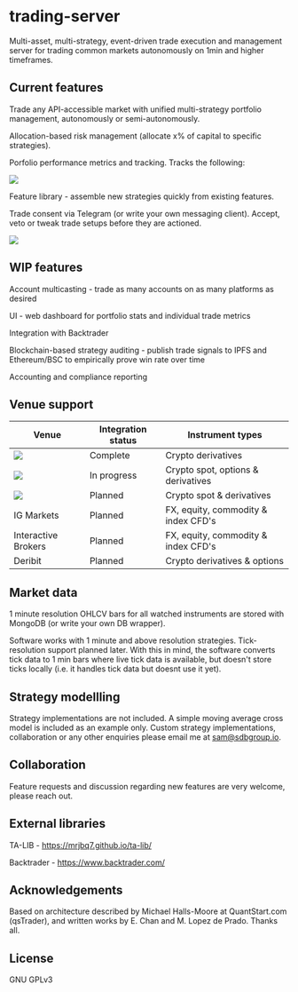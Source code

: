 # trading-server
Multi-asset, multi-strategy, event-driven trade execution and management server for trading common markets autonomously on 1min and higher timeframes.


## Current features
Trade any API-accessible market with unified multi-strategy portfolio management, autonomously or semi-autonomously.

Allocation-based risk management (allocate x% of capital to specific strategies).

Porfolio performance metrics and tracking. Tracks the following:

<img src="https://drive.google.com/uc?export=view&id=1Nmai4R5nZbEeaW3Xj5w1005o4AC9ieI4">

Feature library - assemble new strategies quickly from existing features.

Trade consent via Telegram (or write your own messaging client). Accept, veto or tweak trade setups before they are actioned.

<img src="https://drive.google.com/uc?export=view&id=1bhYYNtHvn9V9sOXlzox0XvxF4V1XRI44">

## WIP features

Account multicasting - trade as many accounts on as many platforms as desired

UI - web dashboard for portfolio stats and individual trade metrics 

Integration with Backtrader

Blockchain-based strategy auditing - publish trade signals to IPFS and Ethereum/BSC to empirically prove win rate over time

Accounting and compliance reporting

## Venue support

Venue |  Integration status   | Instrument types
---------|-----------|------------
[<img src="https://user-images.githubusercontent.com/1294454/27766319-f653c6e6-5ed4-11e7-933d-f0bc3699ae8f.jpg">](https://www.bitmex.com/register/hhGBvP) | Complete | Crypto derivatives
[<img src="https://user-images.githubusercontent.com/1294454/67149189-df896480-f2b0-11e9-8816-41593e17f9ec.jpg">](https://ftx.com/#a=1778494) | In progress | Crypto spot, options & derivatives
[<img src="https://user-images.githubusercontent.com/1294454/29604020-d5483cdc-87ee-11e7-94c7-d1a8d9169293.jpg">](https://www.binance.com/en/register?ref=39168428) | Planned | Crypto spot & derivatives
IG Markets | Planned | FX, equity, commodity & index CFD's
Interactive Brokers | Planned | FX, equity, commodity & index CFD's
Deribit | Planned | Crypto derivatives & options

## Market data
1 minute resolution OHLCV bars for all watched instruments are stored with MongoDB (or write your own DB wrapper). 

Software works with 1 minute and above resolution strategies. Tick-resolution support planned later. With this in mind, the software converts tick data to 1 min bars where live tick data is available, but doesn't store ticks locally (i.e. it handles tick data but doesnt use it yet).
 
## Strategy modellling
Strategy implementations are not included. A simple moving average cross model is included as an example only. 
Custom strategy implementations, collaboration or any other enquiries please email me at sam@sdbgroup.io.

## Collaboration
Feature requests and discussion regarding new features are very welcome, please reach out.

## External libraries
TA-LIB - https://mrjbq7.github.io/ta-lib/

Backtrader - https://www.backtrader.com/

## Acknowledgements
Based on architecture described by Michael Halls-Moore at QuantStart.com (qsTrader), and written works by E. Chan and M. Lopez de Prado. Thanks all.

## License
GNU GPLv3
